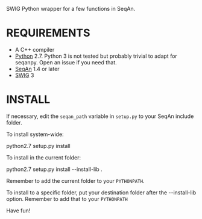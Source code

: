 SWIG Python wrapper for a few functions in SeqAn.

REQUIREMENTS
============
 - A C++ compiler
 - [Python](https://www.python.org/) 2.7. Python 3 is not tested but probably trivial to adapt for seqanpy. Open an issue if you need that.
 - [SeqAn](http://www.seqan.de/) 1.4 or later
 - [SWIG](http://www.swig.org/) 3

INSTALL
=======
If necessary, edit the `seqan_path` variable in `setup.py` to your SeqAn include folder.

To install system-wide:

python2.7 setup.py install

To install in the current folder:

python2.7 setup.py install --install-lib . 

Remember to add the current folder to your `PYTHONPATH`.

To install to a specific folder, put your destination folder
after the --install-lib option. Remember to add that to your
`PYTHONPATH`

Have fun!
